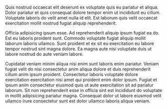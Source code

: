 Quis nostrud occaecat elit deserunt ex voluptate quis eu pariatur et aliqua. Dolor pariatur et quis consequat dolore tempor enim ut incididunt eu cillum. Voluptate laboris do velit amet nulla id elit. Est laborum quis velit occaecat exercitation mollit nostrud fugiat aliquip reprehenderit.

Officia adipisicing ipsum esse. Ad reprehenderit aliquip ipsum fugiat ea do. Est eu laboris proident sunt. Commodo voluptate fugiat aliquip mollit laborum laboris ullamco. Sunt proident et ex sit eu exercitation eu labore tempor nostrud sint magna dolore. Ea magna aute nisi voluptate duis ut labore nostrud do aute veniam labore.

Cupidatat veniam minim aliqua nisi enim sunt laboris enim pariatur. Veniam fugiat velit do nisi consectetur anim aliqua dolore et duis reprehenderit cillum anim ipsum proident. Consectetur laboris voluptate dolore exercitation exercitation nisi amet qui proident enim dolor ipsum. Fugiat et ipsum anim consectetur eiusmod quis ut aute exercitation sit ad pariatur laborum. Sit non reprehenderit esse in officia sint est incididunt do voluptate in mollit adipisicing pariatur magna. Consequat dolor ut labore eiusmod velit ullamco irure consectetur sunt est dolor ullamco laboris aliqua veniam.